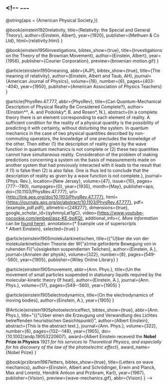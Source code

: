 ## <!-- ---

@string{aps = {American Physical Society,}}

@book{einstein1920relativity,
title={Relativity: the Special and General Theory},
author={Einstein, Albert},
year={1920},
publisher={Methuen & Co Ltd},
html={relativity.html}
}

@book{einstein1956investigations,
bibtex_show={true},
title={Investigations on the Theory of the Brownian Movement},
author={Einstein, Albert},
year={1956},
publisher={Courier Corporation},
preview={brownian-motion.gif}
}

@article{einstein1950meaning,
abbr={AJP},
bibtex_show={true},
title={The meaning of relativity},
author={Einstein, Albert and Taub, AH},
journal={American Journal of Physics},
volume={18},
number={6},
pages={403--404},
year={1950},
publisher={American Association of Physics Teachers}
}

@article{PhysRev.47.777,
abbr={PhysRev},
title={Can Quantum-Mechanical Description of Physical Reality Be Considered Complete?},
author={Einstein*†, A. and Podolsky*, B. and Rosen*, N.},
abstract={In a complete theory there is an element corresponding to each element of reality. A sufficient condition for the reality of a physical quantity is the possibility of predicting it with certainty, without disturbing the system. In quantum mechanics in the case of two physical quantities described by non-commuting operators, the knowledge of one precludes the knowledge of the other. Then either (1) the description of reality given by the wave function in quantum mechanics is not complete or (2) these two quantities cannot have simultaneous reality. Consideration of the problem of making predictions concerning a system on the basis of measurements made on another system that had previously interacted with it leads to the result that if (1) is false then (2) is also false. One is thus led to conclude that the description of reality as given by a wave function is not complete.},
journal={Phys. Rev.},
location={New Jersey},
volume={47},
issue={10},
pages={777--780},
numpages={0},
year={1935},
month={May},
publisher=aps,
doi={10.1103/PhysRev.47.777},
url={http://link.aps.org/doi/10.1103/PhysRev.47.777},
html={https://journals.aps.org/pr/abstract/10.1103/PhysRev.47.777},
pdf={example_pdf.pdf},
altmetric={248277},
dimensions={true},
google_scholar_id={qyhmnyLat1gC},
video={https://www.youtube-nocookie.com/embed/aqz-KE-bpKQ},
additional_info={. *More Information* can be [found here](https://github.com/alshedivat/al-folio/)},
annotation={* Example use of superscripts<br>† Albert Einstein},
selected={true}
}

@article{einstein1905molekularkinetischen,
title={{\"U}ber die von der molekularkinetischen Theorie der W{\"a}rme geforderte Bewegung von in ruhenden Fl{\"u}ssigkeiten suspendierten Teilchen},
author={Einstein, A.},
journal={Annalen der physik},
volume={322},
number={8},
pages={549--560},
year={1905},
publisher={Wiley Online Library}
}

@article{einstein1905movement,
abbr={Ann. Phys.},
title={Un the movement of small particles suspended in statiunary liquids required by the molecular-kinetic theory 0f heat},
author={Einstein, A.},
journal={Ann. Phys.},
volume={17},
pages={549--560},
year={1905}
}

@article{einstein1905electrodynamics,
title={On the electrodynamics of moving bodies},
author={Einstein, A.},
year={1905}
}

@Article{einstein1905photoelectriceffect,
bibtex_show={true},
abbr={Ann. Phys.},
title="{{\"U}ber einen die Erzeugung und Verwandlung des Lichtes betreffenden heuristischen Gesichtspunkt}",
author={Albert Einstein},
abstract={This is the abstract text.},
journal={Ann. Phys.},
volume={322},
number={6},
pages={132--148},
year={1905},
doi={10.1002/andp.19053220607},
award={Albert Einstein receveid the **Nobel Prize in Physics** 1921 _for his services to Theoretical Physics, and especially for his discovery of the law of the photoelectric effect_},
award_name={Nobel Prize}
}

@book{przibram1967letters,
bibtex_show={true},
title={Letters on wave mechanics},
author={Einstein, Albert and Schrödinger, Erwin and Planck, Max and Lorentz, Hendrik Antoon and Przibram, Karl},
year={1967},
publisher={Vision},
preview={wave-mechanics.gif},
abbr={Vision}
}
-->
